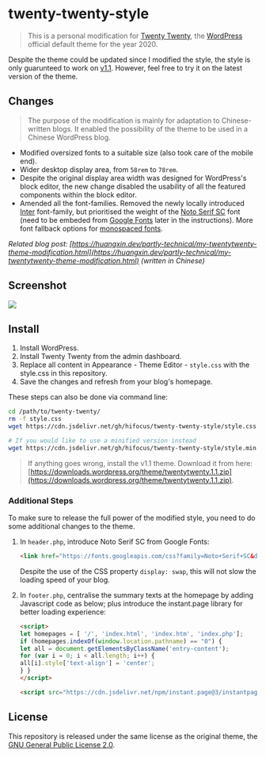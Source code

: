 # twenty-twenty-style

> This is a personal modification for [Twenty Twenty](https://wordpress.org/themes/twentytwenty/), the [WordPress](https://wordpress.org/) official default theme for the year 2020.

Despite the theme could be updated since I modified the style, the style is only guarunteed to work on [v1.1](https://downloads.wordpress.org/theme/twentytwenty.1.1.zip). However, feel free to try it on the latest version of the theme.

## Changes

> The purpose of the modification is mainly for adaptation to Chinese-written blogs. It enabled the possibility of the theme to be used in a Chinese WordPress blog.

- Modified oversized fonts to a suitable size (also took care of the mobile end).
- Wider desktop display area, from `58rem` to `78rem`.
- Despite the original display area width was designed for WordPress's block editor, the new change disabled the usability of all the featured components within the block editor.
- Amended all the font-families. Removed the newly locally introduced [Inter](https://rsms.me/inter/) font-family, but prioritised the weight of the [Noto Serif SC](https://fonts.google.com/specimen/Noto+Serif+SC) font (need to be embeded from [Google Fonts](https://fonts.google.com/) later in the instructions). More font fallback options for [monospaced fonts](https://en.wikipedia.org/wiki/Monospaced_font).

*Related blog post: [https://huangxin.dev/partly-technical/my-twentytwenty-theme-modification.html](https://huangxin.dev/partly-technical/my-twentytwenty-theme-modification.html) (written in Chinese)*

## Screenshot

![](https://i.loli.net/2020/04/17/zMEDmOYjQTI6Gr4.jpg)

## Install

1. Install WordPress.
1. Install Twenty Twenty from the admin dashboard.
1. Replace all content in Appearance - Theme Editor - `style.css` with the style.css in this repository.
1. Save the changes and refresh from your blog's homepage.

These steps can also be done via command line:

```sh
cd /path/to/twenty-twenty/
rm -f style.css
wget https://cdn.jsdelivr.net/gh/hifocus/twenty-twenty-style/style.css

# If you would like to use a minified version instead
wget https://cdn.jsdelivr.net/gh/hifocus/twenty-twenty-style/style.min.css -O style.css
```

> If anything goes wrong, install the v1.1 theme.
> Download it from here: [https://downloads.wordpress.org/theme/twentytwenty.1.1.zip](https://downloads.wordpress.org/theme/twentytwenty.1.1.zip).

### Additional Steps

To make sure to release the full power of the modified style, you need to do some additional changes to the theme.

1. In `header.php`, introduce Noto Serif SC from Google Fonts: 

   ```html
   <link href="https://fonts.googleapis.com/css?family=Noto+Serif+SC&display=swap"  rel="stylesheet">
   ```

   Despite the use of the CSS property `display: swap`, this will not slow the loading speed of your blog.
1. In `footer.php`, centralise the summary texts at the homepage by adding Javascript code as below; plus introduce the instant.page library for better loading experience:

   ```html
   <script>
   let homepages = [ '/', 'index.html', 'index.htm', 'index.php'];
   if (homepages.indexOf(window.location.pathname) == "0") {
   let all = document.getElementsByClassName('entry-content');
   for (var i = 0; i < all.length; i++) {
   all[i].style['text-align'] = 'center';
   } }
   </script>

   <script src="https://cdn.jsdelivr.net/npm/instant.page@3/instantpage.min.js" type="module" defer></script>
   ```

## License

This repository is released under the same license as the original theme, the [GNU General Public License 2.0](https://github.com/hifocus/twenty-twenty-style/blob/master/LICENSE).